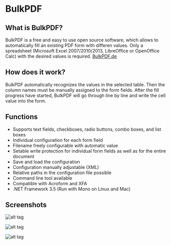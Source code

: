 # BulkPDF
## What is BulkPDF?
BulkPDF is a free and easy to use open source software, which allows to automatically fill an existing PDF form with differen values. Only a spreadsheet (Microsoft Excel 2007/2010/2013, LibreOffice or OpenOffice Calc) with the desired values is required. [BulkPDF.de](http://bulkpdf.de/)

## How does it work?
BulkPDF automatically recognizes the values in the selected table. Then the column names must be manually assigned to the form fields. After the fill progress have started, BulkPDF will go through line by line and write the cell value into the form.

## Functions
* Supports text fields, checkboxes, radio buttons, combo boxes, and list boxes
* Individual configuration for each form field
* Filename freely configurable with automatic value
* Setable write protection for individual form fields as well as for the entire document
* Save and load the configuration
* Configuration manually adjustable (XML)
* Relative paths in the configuration file possible
* Command line tool available
* Compatible with Acroform and XFA
* .NET Framework 3.5 (Run with Mono on Linux and Mac)

## Screenshots
![alt tag](http://bulkpdf.de/img/index1_en.png)

![alt tag](http://bulkpdf.de/img/index2_en.png)

![alt tag](http://bulkpdf.de/img/index3_en.png)
